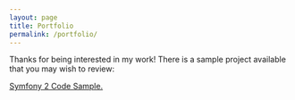 ```yaml
---
layout: page
title: Portfolio
permalink: /portfolio/
---
```


Thanks for being interested in my work! There is a sample project available that you may wish to review:

[Symfony 2 Code Sample.](https://www.github.com/mauzeh/showcase-symfony/)
